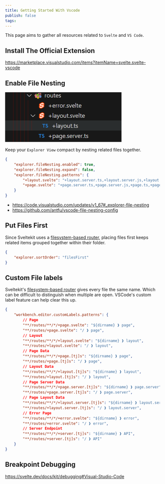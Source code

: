 ```yaml
---
title: Getting Started With Vscode
publish: false
tags:
---
```


This page aims to gather all resources related to `Svelte` and `VS Code`.

## Install The Official Extension

https://marketplace.visualstudio.com/items?itemName=svelte.svelte-vscode

## Enable File Nesting

![alt text](getting-started-with-vscode-1.png)

Keep your `Explorer View` compact by nesting related files together.

```json [settings.json]
{
	"explorer.fileNesting.enabled": true,
	"explorer.fileNesting.expand": false,
	"explorer.fileNesting.patterns": {
		"+layout.svelte": "+layout.server.ts,+layout.server.js,+layout.ts,+layout.js,+layout.gql",
		"+page.svelte": "+page.server.ts,+page.server.js,+page.ts,+page.js,+page.gql"
	}
}
```

- https://code.visualstudio.com/updates/v1_67#_explorer-file-nesting
- https://github.com/antfu/vscode-file-nesting-config

## Put Files First

Since Sveltekit uses a [filesystem-based router](https://svelte.dev/docs/kit/routing), placing files first keeps related items grouped together within their folder.

```json [settings.json]
{
	"explorer.sortOrder": "filesFirst"
}
```

## Custom File labels

Sveltekit's [filesystem-based router](https://svelte.dev/docs/kit/routing) gives every file the same name. Which can be difficult to distinguish when multiple are open. VSCode's custom label feature can help clear this up.

```json [settings.json]
{
	"workbench.editor.customLabels.patterns": {
		// Page
		"**/routes/**/*/+page.svelte": "${dirname} ❱ page",
		"**/routes/+page.svelte": "/ ❱ page",
		// Layout
		"**/routes/**/*/+layout.svelte": "${dirname} ❱ layout",
		"**/routes/+layout.svelte": "/ ❱ layout",
		// Page Data
		"**/routes/**/*/+page.[tj]s": "${dirname} ❱ page",
		"**/routes/+page.[tj]s": "/ ❱ page",
		// Layout Data
		"**/routes/**/*/+layout.[tj]s": "${dirname} ❱ layout",
		"**/routes/+layout.[tj]s": "/ ❱ layout",
		// Page Server Data
		"**/routes/**/*/+page.server.[tj]s": "${dirname} ❱ page.server",
		"**/routes/+page.server.[tj]s": "/ ❱ page.server",
		// Page Layout Data
		"**/routes/**/*/+layout.server.[tj]s": "${dirname} ❱ layout.server",
		"**/routes/+layout.server.[tj]s": "/ ❱ layout.server",
		// Error Page
		"**/routes/**/*/+error.svelte": "${dirname} ❱ error",
		"**/routes/+error.svelte": "/ ❱ error",
		// Server Endpoint
		"**/routes/**/*/+server.[tj]s": "${dirname} ❱ API",
		"**/routes/+server.[tj]s": "/ ❱ API"
	}
}
```

## Breakpoint Debugging

https://svelte.dev/docs/kit/debugging#Visual-Studio-Code
